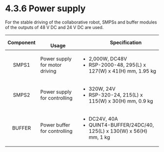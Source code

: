 # 4.3.6 Power supply

For the stable driving of the collaborative robot, SMPSs and buffer modules of the outputs of 48 V DC and 24 V DC are used.

| **Component** | 　　　　  **Usage**                | 　　　**Specification**                                                                         |
| :-----------: | ------------------------------ | -------------------------------------------------------------------------------------------- |
|     SMPS1     | Power supply for motor driving | <ul><li>2,000W, DC48V</li><li>RSP-2000-48, 295(L) x 127(W) x 41(H) mm, 1.95 kg</li></ul>     |
|     SMPS2     | Power supply for controlling   | <ul><li>320W, 24V</li><li>RSP-320-24, 215(L) x 115(W) x 30(H) mm, 0.9 kg</li></ul>           |
|     BUFFER    | Power buffer for controlling   | <ul><li>DC24V, 40A</li><li>QUINT4-BUFFER/24DC/40, 125(L) x 130(W) x 56(H) mm, 1 kg</li></ul> |
